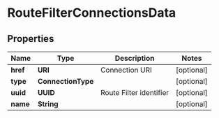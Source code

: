 

# RouteFilterConnectionsData


## Properties

| Name | Type | Description | Notes |
|------------ | ------------- | ------------- | -------------|
|**href** | **URI** | Connection URI |  [optional] |
|**type** | **ConnectionType** |  |  [optional] |
|**uuid** | **UUID** | Route Filter identifier |  [optional] |
|**name** | **String** |  |  [optional] |



